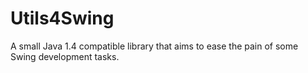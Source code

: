 Utils4Swing
===========

A small Java 1.4 compatible library that aims to ease the pain of some Swing development tasks.

